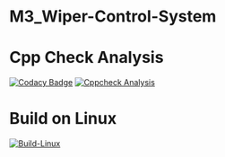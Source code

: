# M3_Wiper-Control-System
# Cpp Check Analysis
[![Codacy Badge](https://api.codacy.com/project/badge/Grade/13da00063dba4eb184463a6086f74066)](https://app.codacy.com/gh/Anbarasi-A/M3_Wiper-Control-System?utm_source=github.com&utm_medium=referral&utm_content=Anbarasi-A/M3_Wiper-Control-System&utm_campaign=Badge_Grade_Settings)
[![Cppcheck Analysis](https://github.com/Anbarasi-A/M3_Wiper-Control-System/actions/workflows/c-cpp%20check%20analysis.yml/badge.svg)](https://github.com/Anbarasi-A/M3_Wiper-Control-System/actions/workflows/c-cpp%20check%20analysis.yml)
# Build on Linux
[![Build-Linux](https://github.com/Anbarasi-A/M3_Wiper-Control-System/actions/workflows/c-cpp%20build%20on%20linux.yml/badge.svg)](https://github.com/Anbarasi-A/M3_Wiper-Control-System/actions/workflows/c-cpp%20build%20on%20linux.yml)
